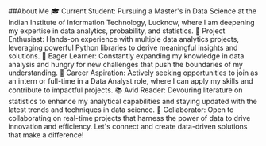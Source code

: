 ##About Me
🎓 Current Student: Pursuing a Master's in Data Science at the Indian Institute of Information Technology, Lucknow, where I am deepening my expertise in data analytics, probability, and statistics.
🔭 Project Enthusiast: Hands-on experience with multiple data analytics projects, leveraging powerful Python libraries to derive meaningful insights and solutions.
🌱 Eager Learner: Constantly expanding my knowledge in data analysis and hungry for new challenges that push the boundaries of my understanding.
💼 Career Aspiration: Actively seeking opportunities to join as an intern or full-time in a Data Analyst role, where I can apply my skills and contribute to impactful projects.
📚 Avid Reader: Devouring literature on statistics to enhance my analytical capabilities and staying updated with the latest trends and techniques in data science.
🤝 Collaborator: Open to collaborating on real-time projects that harness the power of data to drive innovation and efficiency.
Let's connect and create data-driven solutions that make a difference!


<!---
PAVANKUMARELETI/PAVANKUMARELETI is a ✨ special ✨ repository because its `README.md` (this file) appears on your GitHub profile.
You can click the Preview link to take a look at your changes.
--->
